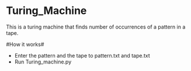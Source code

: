# Turing_Machine
This is a turing machine that finds number of occurrences of a pattern in a tape.

#How it works#
- Enter the pattern and the tape to pattern.txt and tape.txt
- Run Turing_machine.py
